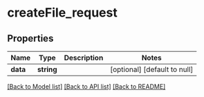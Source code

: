 # createFile_request

## Properties
Name | Type | Description | Notes
------------ | ------------- | ------------- | -------------
**data** | **string** |  | [optional] [default to null]

[[Back to Model list]](../README.md#documentation-for-models) [[Back to API list]](../README.md#documentation-for-api-endpoints) [[Back to README]](../README.md)


